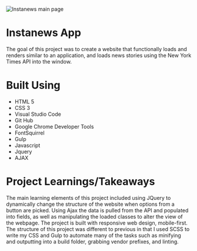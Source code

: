 ![Instanews main page](https://lh3.googleusercontent.com/xBbS7iyYJ4BbDZzUE6gjqnx3JgHYKFNohFCHhUk8h-L4YYvdBaFWfCFifyGpchUstKVBk43JPFs6a7MRRmjQSsZ1DVibkz-znYODv-CkaK03wXv1g1QvkgwG1X-fdjL2iZ3THZIgkTH8LVDYSfzWPwJSw0gVajZFp9w-NYA6YxigVkHPRDxsvDaWfu7SUpKE4YGW5oZqp_CUpj2xdxP9LlVf7S4v9HEb5JPXVKpxfGvirUn9Xhk73jxaIaAPjOSak31duf0Eyj9LELNg0yh2fzrGjcyzT2GzMOBK0E7X3g_8BZ5v7NrdnkLN_fW6oTpjoeGoVzraxIJB8VnM8BZ_00L6vXK62VZPp-UWDRLi_1EFqY8zD3-F0p7xTr62BrpybSq-qRXujeYaKMHXXyrt4RGaBf_nISqbY8g_kQgIaUEP3ulwTNn0h1em1MQgMaOuyE6R1E8l79cJDa6cKtdpySjDU1cTyQMACSo1NuPBo_ocnydknTM1G2XnBrZIWTCmP3cdj9U7MRlyaURn43N8kbLSkvExz9jhwl4ROg2R5bSX45L5efgWO2gWqLqiax7n65R6IyKe=w2636-h1450)

# Instanews App

The goal of this project was to create a website that functionally loads and renders similar to an application, and loads news stories using the New York Times API into the window.

# Built Using

- HTML 5
- CSS 3 
- Visual Studio Code
 - Git Hub
- Google Chrome Developer Tools
- FontSquirrel
- Gulp
- Javascript
- Jquery
- AJAX

# Project Learnings/Takeaways
The main learning elements of this project included using JQuery to dynamically change the structure of the website when options from a button are picked. Using Ajax the data is pulled from the API and populated into fields, as well as manipulating the loaded classes to alter the view of the webpage. The project is built with responsive web design, mobile-first. The structure of this project was different to previous in that I used SCSS to write my CSS and Gulp to automate many of the tasks such as minifying and outputting into a build folder, grabbing vendor prefixes, and linting.
